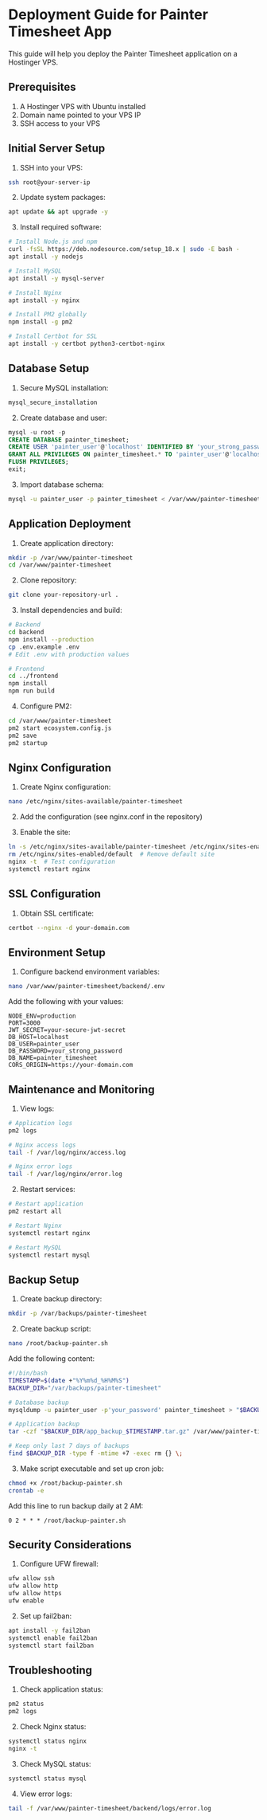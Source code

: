 # Deployment Guide for Painter Timesheet App

This guide will help you deploy the Painter Timesheet application on a Hostinger VPS.

## Prerequisites

1. A Hostinger VPS with Ubuntu installed
2. Domain name pointed to your VPS IP
3. SSH access to your VPS

## Initial Server Setup

1. SSH into your VPS:
```bash
ssh root@your-server-ip
```

2. Update system packages:
```bash
apt update && apt upgrade -y
```

3. Install required software:
```bash
# Install Node.js and npm
curl -fsSL https://deb.nodesource.com/setup_18.x | sudo -E bash -
apt install -y nodejs

# Install MySQL
apt install -y mysql-server

# Install Nginx
apt install -y nginx

# Install PM2 globally
npm install -g pm2

# Install Certbot for SSL
apt install -y certbot python3-certbot-nginx
```

## Database Setup

1. Secure MySQL installation:
```bash
mysql_secure_installation
```

2. Create database and user:
```sql
mysql -u root -p
CREATE DATABASE painter_timesheet;
CREATE USER 'painter_user'@'localhost' IDENTIFIED BY 'your_strong_password';
GRANT ALL PRIVILEGES ON painter_timesheet.* TO 'painter_user'@'localhost';
FLUSH PRIVILEGES;
exit;
```

3. Import database schema:
```bash
mysql -u painter_user -p painter_timesheet < /var/www/painter-timesheet/backend/src/database/init.sql
```

## Application Deployment

1. Create application directory:
```bash
mkdir -p /var/www/painter-timesheet
cd /var/www/painter-timesheet
```

2. Clone repository:
```bash
git clone your-repository-url .
```

3. Install dependencies and build:
```bash
# Backend
cd backend
npm install --production
cp .env.example .env
# Edit .env with production values

# Frontend
cd ../frontend
npm install
npm run build
```

4. Configure PM2:
```bash
cd /var/www/painter-timesheet
pm2 start ecosystem.config.js
pm2 save
pm2 startup
```

## Nginx Configuration

1. Create Nginx configuration:
```bash
nano /etc/nginx/sites-available/painter-timesheet
```

2. Add the configuration (see nginx.conf in the repository)

3. Enable the site:
```bash
ln -s /etc/nginx/sites-available/painter-timesheet /etc/nginx/sites-enabled/
rm /etc/nginx/sites-enabled/default  # Remove default site
nginx -t  # Test configuration
systemctl restart nginx
```

## SSL Configuration

1. Obtain SSL certificate:
```bash
certbot --nginx -d your-domain.com
```

## Environment Setup

1. Configure backend environment variables:
```bash
nano /var/www/painter-timesheet/backend/.env
```

Add the following with your values:
```env
NODE_ENV=production
PORT=3000
JWT_SECRET=your-secure-jwt-secret
DB_HOST=localhost
DB_USER=painter_user
DB_PASSWORD=your_strong_password
DB_NAME=painter_timesheet
CORS_ORIGIN=https://your-domain.com
```

## Maintenance and Monitoring

1. View logs:
```bash
# Application logs
pm2 logs

# Nginx access logs
tail -f /var/log/nginx/access.log

# Nginx error logs
tail -f /var/log/nginx/error.log
```

2. Restart services:
```bash
# Restart application
pm2 restart all

# Restart Nginx
systemctl restart nginx

# Restart MySQL
systemctl restart mysql
```

## Backup Setup

1. Create backup directory:
```bash
mkdir -p /var/backups/painter-timesheet
```

2. Create backup script:
```bash
nano /root/backup-painter.sh
```

Add the following content:
```bash
#!/bin/bash
TIMESTAMP=$(date +"%Y%m%d_%H%M%S")
BACKUP_DIR="/var/backups/painter-timesheet"

# Database backup
mysqldump -u painter_user -p'your_password' painter_timesheet > "$BACKUP_DIR/db_backup_$TIMESTAMP.sql"

# Application backup
tar -czf "$BACKUP_DIR/app_backup_$TIMESTAMP.tar.gz" /var/www/painter-timesheet

# Keep only last 7 days of backups
find $BACKUP_DIR -type f -mtime +7 -exec rm {} \;
```

3. Make script executable and set up cron job:
```bash
chmod +x /root/backup-painter.sh
crontab -e
```

Add this line to run backup daily at 2 AM:
```
0 2 * * * /root/backup-painter.sh
```

## Security Considerations

1. Configure UFW firewall:
```bash
ufw allow ssh
ufw allow http
ufw allow https
ufw enable
```

2. Set up fail2ban:
```bash
apt install -y fail2ban
systemctl enable fail2ban
systemctl start fail2ban
```

## Troubleshooting

1. Check application status:
```bash
pm2 status
pm2 logs
```

2. Check Nginx status:
```bash
systemctl status nginx
nginx -t
```

3. Check MySQL status:
```bash
systemctl status mysql
```

4. View error logs:
```bash
tail -f /var/www/painter-timesheet/backend/logs/error.log
```
